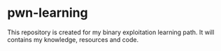 # pwn-learning
This repository is created for my binary exploitation learning path. It will contains my knowledge, resources and code.
